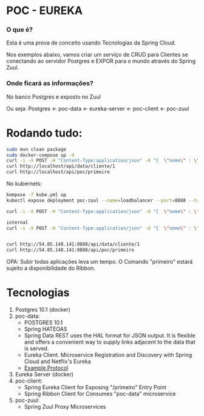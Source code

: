 # POC - EUREKA

### O que é?

Esta é uma prova de conceito usando Tecnologias da Spring Cloud.

Nos exemplos abaixo, vamos criar um serviço de CRUD para Clientes se conectando ao servidor Postgres e EXPOR para o mundo através do Spring Zuul.

### Onde ficará as informações?

No banco Postgres e exposto no Zuul

Ou seja: Postgres <- poc-data <- eureka-server <- poc-client <- poc-zuul

# Rodando tudo:

```bash
sudo mvn clean package
sudo docker-compose up -d
curl -i -X POST -H "Content-Type:application/json" -d "{  \"nome\" : \"Zuul\" }" http://localhost/api/data/cliente
curl http://localhost/api/data/cliente/1
curl http://localhost/api/poc/primeiro
```

No kubernets:
```bash
kompose -f kube.yml up
kubectl expose deployment poc-zuul --name=loadbalancer --port=8888 --target-port=8888 --type=LoadBalancer

curl -i -X POST -H "Content-Type:application/json" -d "{  \"nome\" : \"Zuul\" }" http://54.85.148.141:8888/api/data/cliente

internal
curl -i -X POST -H "Content-Type:application/json" -d "{  \"nome\" : \"Zuul\" }" http://10.43.163.157:8888/api/data/cliente


curl http://54.85.148.141:8888/api/data/cliente/1
curl http://54.85.148.141:8888/api/poc/primeiro
```

OPA: Subir todas aplicações leva um tempo. O Comando "primeiro" estará sujeito a disponibilidade do Ribbon.

# Tecnologias
1. Postgres 10.1 (docker)
2. poc-data:
    - POSTGRES 10.1
    - Spring HATEOAS
    - Spring Data REST uses the HAL format for JSON output. It is flexible and offers a convenient way to supply links adjacent to the data that is served.
    - Eureka Client. Microservice Registration and Discovery with Spring Cloud and Netflix's Eureka
    - [Example Protocol](https://spring.io/guides/gs/accessing-data-rest/)
3. Eureka Server (docker)
4. poc-client:
    - Spring Eureka Client for Exposing "/primeiro" Entry Point
    - Spring Ribbon Client for Consumes "poc-data" microservice
5. poc-zuul:
    - Spring Zuul Proxy Microservices
